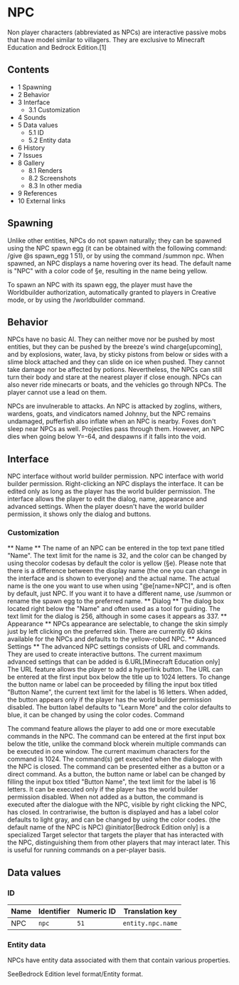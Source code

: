 # NPC
Non player characters (abbreviated as NPCs) are interactive passive mobs that have model similar to villagers. They are exclusive to Minecraft Education and Bedrock Edition.[1]

## Contents
- 1 Spawning
- 2 Behavior
- 3 Interface
	- 3.1 Customization
- 4 Sounds
- 5 Data values
	- 5.1 ID
	- 5.2 Entity data
- 6 History
- 7 Issues
- 8 Gallery
	- 8.1 Renders
	- 8.2 Screenshots
	- 8.3 In other media
- 9 References
- 10 External links

## Spawning
Unlike other entities, NPCs do not spawn naturally; they can be spawned using the NPC spawn egg (it can be obtained with the following command: /give @s spawn_egg 1 51), or by using the command /summon npc. When spawned, an NPC displays a name hovering over its head. The default name is "NPC" with a color code of §e, resulting in the name being yellow.

To spawn an NPC with its spawn egg, the player must have the Worldbuilder authorization, automatically granted to players in Creative mode, or by using the /worldbuilder command.

## Behavior
NPCs have no basic AI. They can neither move nor be pushed by most entities, but they can be pushed by the breeze's wind charge‌[upcoming], and by explosions, water, lava, by sticky pistons from below or sides with a slime block attached and they can slide on ice when pushed. They cannot take damage nor be affected by potions. Nevertheless, the NPCs can still turn their body and stare at the nearest player if close enough. 
NPCs can also never ride minecarts or boats, and the vehicles go through NPCs. The player cannot use a lead on them.

NPCs are invulnerable to attacks. An NPC is attacked by zoglins, withers, wardens, goats, and vindicators named Johnny, but the NPC remains undamaged, pufferfish also inflate when an NPC is nearby. Foxes don't sleep near NPCs as well. Projectiles pass through them. However, an NPC dies when going below Y=-64, and despawns if it falls into the void.

## Interface
NPC interface without world builder permission.
NPC interface with world builder permission.
Right-clicking an NPC displays the interface. It can be edited only as long as the player has the world builder permission. The interface allows the player to edit the dialog, name, appearance and advanced settings. When the player doesn't have the world builder permission, it shows only the dialog and buttons.

### Customization
** Name **
The name of an NPC can be entered in the top text pane titled "Name". The text limit for the name is 32, and the color can be changed by using thecolor codesas by default the color is yellow (§e). Please note that there is a difference between the display name (the one you can change in the interface and is shown to everyone) and the actual name. The actual name is the one you want to use when using "@e[name=NPC]", and is often by default, just NPC. If you want it to have a different name, use /summon or rename the spawn egg to the preferred name.
** Dialog **
The dialog box located right below the "Name" and often used as a tool for guiding. The text limit for the dialog is 256, although in some cases it appears as 337.
** Appearance **
NPCs appearance are selectable, to change the skin simply just by left clicking on the preferred skin.
There are currently 60 skins available for the NPCs and defaults to the yellow-robed NPC.
** Advanced Settings **
The advanced NPC settings consists of URL and commands. They are used to create interactive buttons. The current maximum advanced settings that can be added is 6.URL‌[Minecraft Education  only]
The URL feature allows the player to add a hyperlink button. The URL can be entered at the first input box below the title up to 1024 letters.
To change the button name or label can be proceeded by filling the input box titled "Button Name", the current text limit for the label is 16 letters.
When added, the button appears only if the player has the world builder permission disabled. The button label defaults to "Learn More" and the color defaults to blue, it can be changed by using the color codes.
Command

The command feature allows the player to add one or more executable commands in the NPC. The command can be entered at the first input box below the title, unlike the command block wherein multiple commands can be executed in one window. The current maximum characters for the command is 1024. The command(s) get executed when the dialogue with the NPC is closed.
The command can be presented either as a button or a direct command. As a button, the button name or label can be changed by filling the input box titled "Button Name", the text limit for the label is 16 letters. It can be executed only if the player has the world builder permission disabled.
When not added as a button, the command is executed after the dialogue with the NPC, visible by right clicking the NPC, has closed. In contrariwise, the button is displayed and has a label color defaults to light gray, and can be changed by using the color codes. (the default name of the NPC is NPC)
@initiator‌[Bedrock Edition  only] is a specialized Target selector that targets the player that has interacted with the NPC, distinguishing them from other players that may interact later. This is useful for running commands on a per-player basis.
## Data values
### ID
| Name | Identifier | Numeric ID | Translation key   |
|------|------------|------------|-------------------|
| NPC  | `npc`      | `51`       | `entity.npc.name` |

### Entity data
NPCs have entity data associated with them that contain various properties.

SeeBedrock Edition level format/Entity format.
